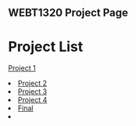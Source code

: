 ## WEBT1320 Project Page

<h1>Project List</h1>
 
<a href="project1/index.html"  target="_blank">Project 1 </a>
<li><a href="project2/index.html" target="_blank">Project 2</a></li>
<li><a href="project3/index.html" target="_blank">Project 3</a></li>
<li><a href="project4/index.html" target="_blank">Project 4</a></li>
<li><a href="final/index.html" target="_blank">Final</a><li>
